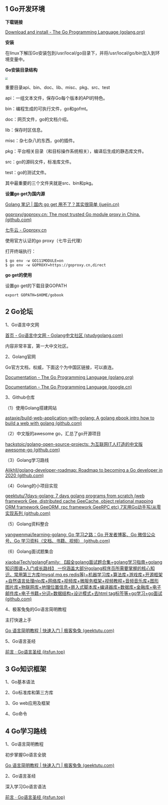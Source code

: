 ## 1 Go开发环境

**下载链接**

[Download and install - The Go Programming Language (golang.org)](https://golang.org/doc/install)

**安装**

在linux下解压Go安装包到/usr/local/go目录下，并将/usr/local/go/bin加入到环境变量中。

**Go安装目录结构**

<img src="https://i.loli.net/2021/07/09/JfvtXUSFe4r9kcB.png" style="zoom:50%;" />

重要目录api、bin、doc、lib、misc、pkg、src、test

api：一组文本文件，保存Go每个版本的API的特色。

bin：编程生成的可执行文件，go和gofmt。

doc：网页文件，go的文档介绍。

lib：保存时区信息。

misc：杂七杂八的东西，go的插件。

pkg：平台相关目录（和目标操作系统相关），编译后生成的静态库文件。

src：go的源码文件，标准库文件。

test：go的测试文件。

其中最重要的三个文件夹就是src、bin和pkg。

**设置go get为国内源**

[Golang 笔记 | 国内 go get 用不了？其实很简单 (juejin.cn)](https://juejin.cn/post/6844904184064507917)

[goproxy/goproxy.cn: The most trusted Go module proxy in China. (github.com)](https://github.com/goproxy/goproxy.cn)

[七牛云 - Goproxy.cn](https://goproxy.cn/)

使用官方认证的go proxy（七牛云代理）

打开终端执行：

```
$ go env -w GO111MODULE=on
$ go env -w GOPROXY=https://goproxy.cn,direct
```

**go get的使用**

设置go get的下载目录GOPATH

```
export GOPATH=$HOME/gobook
```

## 2 Go论坛

1、Go语言中文网

[首页 - Go语言中文网 - Golang中文社区 (studygolang.com)](https://studygolang.com/)

内容非常丰富，第一大中文社区。

2、Golang官网

Go官方文档，权威，下面这个为中国区链接，可以直连。

[Documentation - The Go Programming Language (golang.org)](https://golang.org/doc/)

[Documentation - The Go Programming Language (google.cn)](https://golang.google.cn/doc/)

3、Github仓库

（1）使用Golang搭建网站

[astaxie/build-web-application-with-golang: A golang ebook intro how to build a web with golang (github.com)](https://github.com/astaxie/build-web-application-with-golang)

（2）中文版的awesome go，汇总了go开源项目

[hackstoic/golang-open-source-projects: 为互联网IT人打造的中文版awesome-go (github.com)](https://github.com/hackstoic/golang-open-source-projects#Web工具)

（3）Golang学习路线

[Alikhll/golang-developer-roadmap: Roadmap to becoming a Go developer in 2020 (github.com)](https://github.com/Alikhll/golang-developer-roadmap)

（4）Golang的小项目实现

[geektutu/7days-golang: 7 days golang programs from scratch (web framework Gee, distributed cache GeeCache, object relational mapping ORM framework GeeORM, rpc framework GeeRPC etc) 7天用Go动手写/从零实现系列 (github.com)](https://github.com/geektutu/7days-golang)

（5）Golang资料整合

[yangwenmai/learning-golang: Go 学习之路：Go 开发者博客、Go 微信公众号、Go 学习资料（文档、书籍、视频） (github.com)](https://github.com/yangwenmai/learning-golang)

（6）Golang面试题集合

[xiaobaiTech/golangFamily: 【超全golang面试题合集+golang学习指南+golang知识图谱+入门成长路线】 一份涵盖大部分golang程序员所需要掌握的核心知识。常用第三方库(mysql,mq,es,redis等)+机器学习库+算法库+游戏库+开源框架+自然语言处理nlp库+网络库+视频库+微服务框架+视频教程+音频音乐库+图形图片库+物联网库+地理位置信息+嵌入式脚本库+编译器库+数据库+金融库+电子邮件库+电子书籍+分词+数据结构+设计模式+去html tag标签等+go学习+go面试 (github.com)](https://github.com/xiaobaiTech/golangFamily)

4、极客兔兔的Go语言简明教程

主打快速上手

[Go 语言简明教程 | 快速入门 | 极客兔兔 (geektutu.com)](https://geektutu.com/post/quick-golang.html)

5、Go语言圣经

[前言 · Go语言圣经 (itsfun.top)](https://book.itsfun.top/gopl-zh/)

## 3 Go知识框架

1、Go基本语法

2、Go标准库和第三方库

3、Go web应用及框架

4、Go命令

## 4 Go学习路线

1、Go语言简明教程

初步掌握Go语言全貌

[Go 语言简明教程 | 快速入门 | 极客兔兔 (geektutu.com)](https://geektutu.com/post/quick-golang.html)

2、Go语言圣经

深入学习Go语言语法

[前言 · Go语言圣经 (itsfun.top)](https://book.itsfun.top/gopl-zh/)


